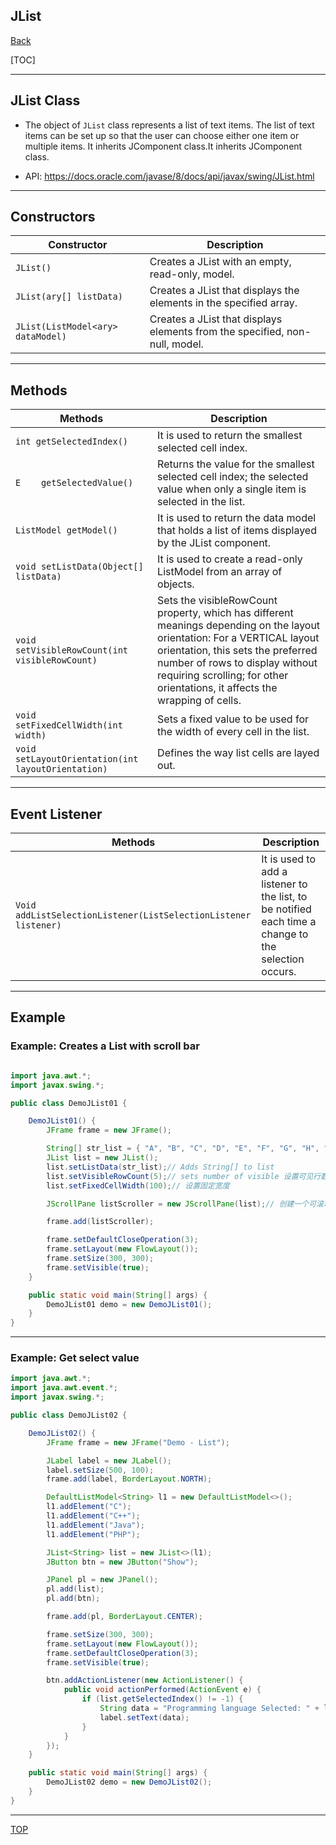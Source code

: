 ## JList

[Back](../java_swing.md)

[TOC]

---

## JList Class

- The object of `JList` class represents a list of text items. The list of text items can be set up so that the user can choose either one item or multiple items. It inherits JComponent class.It inherits JComponent class.

- API: https://docs.oracle.com/javase/8/docs/api/javax/swing/JList.html

---

## Constructors

| Constructor                       | Description                                                                 |
| --------------------------------- | --------------------------------------------------------------------------- |
| `JList()`                         | Creates a JList with an empty, read-only, model.                            |
| `JList(ary[] listData)`           | Creates a JList that displays the elements in the specified array.          |
| `JList(ListModel<ary> dataModel)` | Creates a JList that displays elements from the specified, non-null, model. |

---

## Methods

| Methods                                        | Description                                                                                                                                                                                                                                                                      |
| ---------------------------------------------- | -------------------------------------------------------------------------------------------------------------------------------------------------------------------------------------------------------------------------------------------------------------------------------- |
| `int getSelectedIndex()`                       | It is used to return the smallest selected cell index.                                                                                                                                                                                                                           |
| `E	getSelectedValue()`                          | Returns the value for the smallest selected cell index; the selected value when only a single item is selected in the list.                                                                                                                                                      |
| `ListModel getModel()`                         | It is used to return the data model that holds a list of items displayed by the JList component.                                                                                                                                                                                 |
| `void setListData(Object[] listData)`          | It is used to create a read-only ListModel from an array of objects.                                                                                                                                                                                                             |
| `void setVisibleRowCount(int visibleRowCount)` | Sets the visibleRowCount property, which has different meanings depending on the layout orientation: For a VERTICAL layout orientation, this sets the preferred number of rows to display without requiring scrolling; for other orientations, it affects the wrapping of cells. |
|`void	setFixedCellWidth(int width)`|Sets a fixed value to be used for the width of every cell in the list.|
|`void	setLayoutOrientation(int layoutOrientation)`|Defines the way list cells are layed out.|

---

## Event Listener

| Methods                                                         | Description                                                                                          |
| --------------------------------------------------------------- | ---------------------------------------------------------------------------------------------------- |
| `Void addListSelectionListener(ListSelectionListener listener)` | It is used to add a listener to the list, to be notified each time a change to the selection occurs. |

---

## Example

### Example: Creates a List with scroll bar

```java

import java.awt.*;
import javax.swing.*;

public class DemoJList01 {

    DemoJList01() {
        JFrame frame = new JFrame();

        String[] str_list = { "A", "B", "C", "D", "E", "F", "G", "H", "I" };
        JList list = new JList();
        list.setListData(str_list);// Adds String[] to list
        list.setVisibleRowCount(5);// sets number of visible 设置可见行数
        list.setFixedCellWidth(100);// 设置固定宽度

        JScrollPane listScroller = new JScrollPane(list);// 创建一个可滚动的面板，当list中的元素大于设置的可见行数时，滚动条可见。

        frame.add(listScroller);

        frame.setDefaultCloseOperation(3);
        frame.setLayout(new FlowLayout());
        frame.setSize(300, 300);
        frame.setVisible(true);
    }

    public static void main(String[] args) {
        DemoJList01 demo = new DemoJList01();
    }
}

```

---

### Example: Get select value

```java
import java.awt.*;
import java.awt.event.*;
import javax.swing.*;

public class DemoJList02 {

    DemoJList02() {
        JFrame frame = new JFrame("Demo - List");

        JLabel label = new JLabel();
        label.setSize(500, 100);
        frame.add(label, BorderLayout.NORTH);

        DefaultListModel<String> l1 = new DefaultListModel<>();
        l1.addElement("C");
        l1.addElement("C++");
        l1.addElement("Java");
        l1.addElement("PHP");

        JList<String> list = new JList<>(l1);
        JButton btn = new JButton("Show");

        JPanel pl = new JPanel();
        pl.add(list);
        pl.add(btn);

        frame.add(pl, BorderLayout.CENTER);

        frame.setSize(300, 300);
        frame.setLayout(new FlowLayout());
        frame.setDefaultCloseOperation(3);
        frame.setVisible(true);

        btn.addActionListener(new ActionListener() {
            public void actionPerformed(ActionEvent e) {
                if (list.getSelectedIndex() != -1) {
                    String data = "Programming language Selected: " + list.getSelectedValue();
                    label.setText(data);
                }
            }
        });
    }

    public static void main(String[] args) {
        DemoJList02 demo = new DemoJList02();
    }
}
```

---

[TOP](#jlist)
